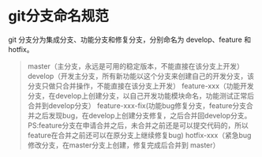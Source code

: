 # git分支命名规范
git 分支分为集成分支、功能分支和修复分支，分别命名为 develop、feature 和 hotfix。

> master（主分支，永远是可用的稳定版本，不能直接在该分支上开发）
> develop（开发主分支，所有新功能以这个分支来创建自己的开发分支，该分支只做只合并操作，不能直接在该分支上开发）
> feature-xxx（功能开发分支，在develop上创建分支，以自己开发功能模块命名，功能测试正常后合并到develop分支）
> feature-xxx-fix(功能bug修复分支，feature分支合并之后发现bug，在develop上创建分支修复，之后合并回develop分支。PS:feature分支在申请合并之后，未合并之前还是可以提交代码的，所以feature在合并之前还可以在原分支上继续修复bug)
> hotfix-xxx（紧急bug修改分支，在master分支上创建，修复完成后合并到 master）
